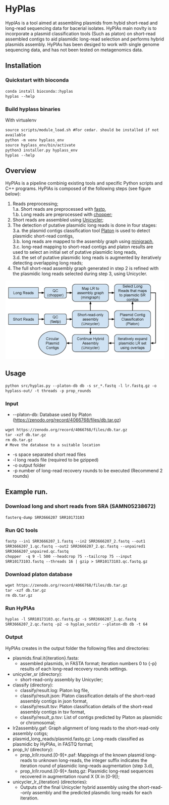 
# HyPlas
HyplAs is a tool aimed at assembling plasmids from hybid short-read and long-read sequencing data for bacerial isolates.
HyPlAs main novlty is to incorporate a plasmid classification tools (Such as platon) on short-read assembled contigs to aid plasmidic long-read selection and performs hybrid plasmids assembly.
HyPlAs has been desiged to work with single genome sequencing data, and has not been tested on metagenomics data.  

## Installation 

### Quickstart with bioconda
```
conda install bioconda::hyplas
hyplas --help
```

### Build hyplass binaries

With virtualenv 
```
source scripts/module_load.sh #For cedar. should be installed if not available
python -m venv hyplass_env
source hyplass_env/bin/activate
python3 installer.py hyplass_env
hyplas --help
```

## Overview

HyPlAs  is a pipeline combinig existing tools and specific Python scripts and C++ programs. HyPlAs is composed of
the following steps (see figure below): 
1. Reads preprocessing;  
	1.a. Short reads are preprocessed with <a href="https://github.com/OpenGene/fastp">fastp</a>,  
    	1.b. Long reads are preprocessed with <a href="https://github.com/wdecoster/chopper">chopper</a>;  
3. Short reads are assembled using <a href="https://github.com/rrwick/Unicycler">Unicycler</a>;
4. The detection of putative plasmidic long reads is done in four stages:  
	3.a. the plasmid contigs classification tool <a href="https://github.com/oschwengers/platon">Platon</a> is used to detect plasmidic short-read contigs,  
	3.b. long reads are mapped to the assembly graph using <a href="https://github.com/lh3/minigraph">minigraph</a>,  
   	3.c. long-read mapping to short-read contigs and platon results are used to select an initial set of putative plasmidic long reads,  
   	3.d. the set of putative plasmidic long reads is augmented by iteratively detecting overlapping long reads;  
5. The full short-read assembly graph generated in step 2 is refined with the plasmidic long reads selected during step 3, using Unicycler.

![HyPlAs](resources/HyPlAs_pipeline.png?raw=true)

## Usage
```bu
python src/hyplas.py --platon-db db -s sr_*.fastq -l lr.fastq.gz -o hyplass-out/ -t threads -p prop_rounds      
```
### Input
 - --platon-db: Database used by Platon (<a href="https://zenodo.org/record/4066768/files/db.tar.gz">https://zenodo.org/record/4066768/files/db.tar.gz</a>)
 ```
wget https://zenodo.org/record/4066768/files/db.tar.gz
tar -xzf db.tar.gz
rm db.tar.gz
# Move the database to a suitable location
```
- -s space separated short read files
- -l long reads file (required to be gzipped)
- -o output folder
- -p number of long-read recovery rounds to be executed (Recommend 2 rounds)

## Example run.

### Download long and short reads from SRA (SAMN05238672)
```
fasterq-dump SRR3666207 SRR10173103
```

### Run QC tools
```
fastp --in1 SRR3666207_1.fastq --in2 SRR3666207_2.fastq --out1 SRR3666207_1.qc.fastq --out2 SRR3666207_2.qc.fastq --unpaired1 SRR3666207_unpaired.qc.fastq
chopper  -q 9 -l 500 --headcrop 75 --tailcrop 75 --input SRR10173103.fastq --threads 16 | gzip > SRR10173103.qc.fastq.gz 
```

### Download platon database
```
wget https://zenodo.org/record/4066768/files/db.tar.gz
tar -xzf db.tar.gz
rm db.tar.gz
```

### Run HyPlAs
```
hyplas -l SRR10173103.qc.fastq.gz -s SRR3666207_1.qc.fastq SRR3666207_2.qc.fastq -p2 -o hyplas_outdir --platon-db db -t 64
```

### Output
HyPlAs creates in the output folder the following files and directories:  
- plasmids.final.it{iteration}.fasta:   
	- assembled plasmids, in FASTA format; iteration numbers 0 to {-p} results of each long-read recovery rounds settings.
- unicycler_sr (directory):  
	- short-read-only assembly by Unicycler;  
- classify (directory):  
	- classify/result.log: Platon log file,  
	- classify/result.json: Platon classification details of the short-read assembly contigs in json format,  
	- classify/result.tsv: Platon classification details of the short-read assembly contigs in tsv format,  
	- classify/result_p.tsv: List of contigs predicted by Platon as plasmidic or chromosomal;  
- lr2assembly.gaf: Graph alignment of long reads to the short-read-only assembly cotigs;  
- plasmid_long_reads/plasmid.fastq.gz: Long-reads classified as plasmidic by HyPlAs, in FASTQ format;  
- prop_lr/ (directory):
	- prop_lr/lr.round.[0-9]+.paf: Mappings of the known plasmid long-reads to unknown long-reads, the integer suffix indicates the iteration round of plasmidic long-reads augmentation (step 3.d),  
	- prop_lr/lr.round.[0-9]+.fastq.gz: Plasmidic long-read sequences recovered in augmentation round X (X in [0-9]);  
- unicycler_lr_{iteration} (directories):  
	- Outputs of the final Unicycler hybrid assembly using the short-read--only assembly and the predicted plasmdic long reads for each iteration.  
